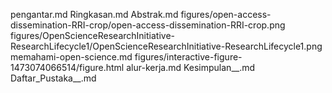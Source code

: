 pengantar.md
Ringkasan.md
Abstrak.md
figures/open-access-dissemination-RRI-crop/open-access-dissemination-RRI-crop.png
figures/OpenScienceResearchInitiative-ResearchLifecycle1/OpenScienceResearchInitiative-ResearchLifecycle1.png
memahami-open-science.md
figures/interactive-figure-1473074066514/figure.html
alur-kerja.md
Kesimpulan__.md
Daftar_Pustaka__.md